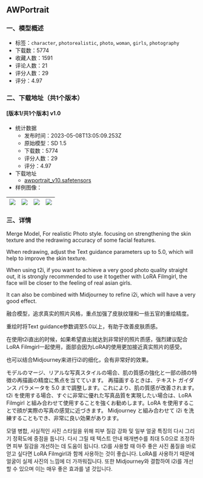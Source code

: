 ## AWPortrait
### 一、模型概述

- 标签：`character`, `photorealistic`, `photo`, `woman`, `girls`, `photography`
- 下载数：5774
- 收藏人数：1591
- 评论人数：21
- 评分人数：29
- 评分：4.97

### 二、下载地址（共1个版本）

#### [版本1/共1个版本] v1.0

- 统计数据
  - 发布时间：2023-05-08T13:05:09.253Z
  - 原始模型：SD 1.5
  - 下载数：5774
  - 评分人数：29
  - 评分：4.97
- 下载地址
  - [awportrait_v10.safetensors](https://civitai.com/api/download/models/65640)
- 样例图像：

| <img src="https://image.civitai.com/xG1nkqKTMzGDvpLrqFT7WA/716cdbae-2a9f-4b17-aed9-853277eab89a/width=450/738910.jpeg" /> | <img src="https://image.civitai.com/xG1nkqKTMzGDvpLrqFT7WA/b14ed03f-7ab0-49c4-831a-d6664af43dcc/width=450/733212.jpeg" /> | <img src="https://image.civitai.com/xG1nkqKTMzGDvpLrqFT7WA/70f1e9f1-64e3-4c26-886e-e9054189238b/width=450/760192.jpeg" /> | <img src="https://image.civitai.com/xG1nkqKTMzGDvpLrqFT7WA/2e00f8e6-fefb-4d86-a4c1-d25b206e3d27/width=450/729449.jpeg" /> |
| ---- | ---- | ---- | ---- |


### 三、详情
<p>Merge Model, For realistic Photo style. focusing on strengthening the skin texture and the redrawing accuracy of some facial features.</p><p>When redrawing, adjust the Text guidance parameters up to 5.0, which will help to improve the skin texture.</p><p>When using t2i, if you want to achieve a very good photo quality straight out, it is strongly recommended to use it together with LoRA Filmgirl, the face will be closer to the feeling of real asian girls.</p><p>It can also be combined with Midjourney to refine i2i, which will have a very good effect.</p><p></p><p></p><p>融合模型，追求真实的照片风格，重点加强了皮肤纹理和一些五官的重绘精度。</p><p>重绘时将Text guidance参数调至5.0以上，有助于改善皮肤质感。</p><p>在使用t2i直出的时候，如果希望直出就达到非常好的照片质感，强烈建议配合LoRA Filmgirl一起使用，面部会因为LoRA的使用更加接近真实照片的感受。</p><p>也可以结合Midjourney来进行i2i的细化，会有非常好的效果。</p><p></p><p></p><p>モデルのマージ、リアルな写真スタイルの場合、肌の質感の強化と一部の顔の特徴の再描画の精度に焦点を当てています。 再描画するときは、テキスト ガイダンス パラメータを 5.0 まで調整します。これにより、肌の質感が改善されます。 t2i を使用する場合、すぐに非常に優れた写真品質を実現したい場合は、LoRA Filmgirl と組み合わせて使用​​することを強くお勧めします。LoRA を使用することで顔が実際の写真の感覚に近づきます。 Midjourney と組み合わせて i2i を洗練することもでき、非常に良い効果があります。</p><p></p><p></p><p>모델 병합, 사실적인 사진 스타일을 위해 피부 질감 강화 및 일부 얼굴 특징의 다시 그리기 정확도에 중점을 둡니다. 다시 그릴 때 텍스트 안내 매개변수를 최대 5.0으로 조정하면 피부 질감을 개선하는 데 도움이 됩니다. t2i를 사용할 때 아주 좋은 사진 품질을 바로 얻고 싶다면 LoRA Filmgirl과 함께 사용하는 것이 좋습니다. LoRA를 사용하기 때문에 얼굴이 실제 사진의 느낌에 더 가까워집니다. 또한 Midjourney와 결합하여 i2i를 개선할 수 있으며 이는 매우 좋은 효과를 낼 것입니다.</p><p></p><p></p><p></p><p></p><p></p><p></p><p></p>